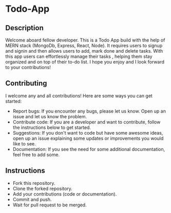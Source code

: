 # Todo-App
## Description

Welcome aboard fellow developer. This is a Todo App build with the help of MERN stack (MongoDb, Express, React, Node). It requires users to signup and signin and then allows users to add, mark done and delete tasks. With this app users can effortlessly manage their tasks , helping them stay organized and on top of their to-do list. I hope you enjoy and I look forward to your contributions!

## Contributing

I welcome any and all contributions! Here are some ways you can get started:

- Report bugs: If you encounter any bugs, please let us know. Open up an issue and let us know the problem.
- Contribute code: If you are a developer and want to contribute, follow the instructions below to get started.
- Suggestions: If you don't want to code but have some awesome ideas, open up an issue explaining some updates or improvements you would like to see.
- Documentation: If you see the need for some additional documentation, feel free to add some.

## Instructions

- Fork this repository.
- Clone the forked repository.
- Add your contributions (code or documentation).
- Commit and push.
- Wait for pull request to be merged.
